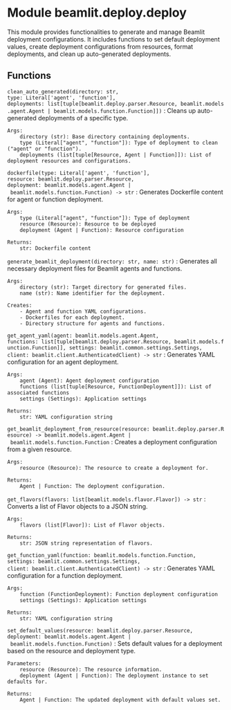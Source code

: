 Module beamlit.deploy.deploy
============================
This module provides functionalities to generate and manage Beamlit deployment configurations.
It includes functions to set default deployment values, create deployment configurations from resources,
format deployments, and clean up auto-generated deployments.

Functions
---------

`clean_auto_generated(directory: str, type: Literal['agent', 'function'], deployments: list[tuple[beamlit.deploy.parser.Resource, beamlit.models.agent.Agent | beamlit.models.function.Function]])`
:   Cleans up auto-generated deployments of a specific type.
    
    Args:
        directory (str): Base directory containing deployments.
        type (Literal["agent", "function"]): Type of deployment to clean ("agent" or "function").
        deployments (list[tuple[Resource, Agent | Function]]): List of deployment resources and configurations.

`dockerfile(type: Literal['agent', 'function'], resource: beamlit.deploy.parser.Resource, deployment: beamlit.models.agent.Agent | beamlit.models.function.Function) ‑> str`
:   Generates Dockerfile content for agent or function deployment.
    
    Args:
        type (Literal["agent", "function"]): Type of deployment
        resource (Resource): Resource to be deployed
        deployment (Agent | Function): Resource configuration
    
    Returns:
        str: Dockerfile content

`generate_beamlit_deployment(directory: str, name: str)`
:   Generates all necessary deployment files for Beamlit agents and functions.
    
    Args:
        directory (str): Target directory for generated files.
        name (str): Name identifier for the deployment.
    
    Creates:
        - Agent and function YAML configurations.
        - Dockerfiles for each deployment.
        - Directory structure for agents and functions.

`get_agent_yaml(agent: beamlit.models.agent.Agent, functions: list[tuple[beamlit.deploy.parser.Resource, beamlit.models.function.Function]], settings: beamlit.common.settings.Settings, client: beamlit.client.AuthenticatedClient) ‑> str`
:   Generates YAML configuration for an agent deployment.
    
    Args:
        agent (Agent): Agent deployment configuration
        functions (list[tuple[Resource, FunctionDeployment]]): List of associated functions
        settings (Settings): Application settings
    
    Returns:
        str: YAML configuration string

`get_beamlit_deployment_from_resource(resource: beamlit.deploy.parser.Resource) ‑> beamlit.models.agent.Agent | beamlit.models.function.Function`
:   Creates a deployment configuration from a given resource.
    
    Args:
        resource (Resource): The resource to create a deployment for.
    
    Returns:
        Agent | Function: The deployment configuration.

`get_flavors(flavors: list[beamlit.models.flavor.Flavor]) ‑> str`
:   Converts a list of Flavor objects to a JSON string.
    
    Args:
        flavors (list[Flavor]): List of Flavor objects.
    
    Returns:
        str: JSON string representation of flavors.

`get_function_yaml(function: beamlit.models.function.Function, settings: beamlit.common.settings.Settings, client: beamlit.client.AuthenticatedClient) ‑> str`
:   Generates YAML configuration for a function deployment.
    
    Args:
        function (FunctionDeployment): Function deployment configuration
        settings (Settings): Application settings
    
    Returns:
        str: YAML configuration string

`set_default_values(resource: beamlit.deploy.parser.Resource, deployment: beamlit.models.agent.Agent | beamlit.models.function.Function)`
:   Sets default values for a deployment based on the resource and deployment type.
    
    Parameters:
        resource (Resource): The resource information.
        deployment (Agent | Function): The deployment instance to set defaults for.
    
    Returns:
        Agent | Function: The updated deployment with default values set.